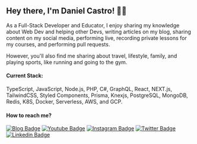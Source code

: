 
## Hey there, I'm Daniel Castro! ✌🏼

As a Full-Stack Developer and Educator, I enjoy sharing my knowledge about Web Dev and helping other Devs, writing articles on my blog, sharing content on my social media, performing live, recording private lessons for my courses, and performing pull requests.

However, you'll also find me sharing about travel, lifestyle, family, and playing sports, like running and going to the gym.

#### Current Stack:
TypeScript, JavaScript, Node.js, PHP, C#, GraphQL, React, NEXT.js, TailwindCSS, Styled Components, Prisma, Knexjs, PostgreSQL, MongoDB, Redis, K8S, Docker, Serverless, AWS, and GCP.

#### How to reach me?

[![Blog Badge](https://img.shields.io/badge/Blog-danieldcs.com-black)](https://danieldcs.com/)
[![Youtube Badge](https://img.shields.io/badge/-Youtube-FF0000?style=flat-square&labelColor=FF0000&logo=youtube&logoColor=white&link=https://www.youtube.com/c/odanieldcs)](https://www.youtube.com/c/odanieldcs)
[![Instagram Badge](https://img.shields.io/badge/-odanieldcs-bf360c?style=flat-square&logo=Instagram&logoColor=white&link=https://www.instagram.com/odanieldcs)](https://www.instagram.com/odanieldcs/)
[![Twitter Badge](https://img.shields.io/badge/-Twitter-1ca0f1?style=flat-square&labelColor=1ca0f1&logo=twitter&logoColor=white&link=https://twitter.com/odanieldcs)](https://twitter.com/odanieldcs)
[![Linkedin Badge](https://img.shields.io/badge/-LinkedIn-blue?style=flat-square&logo=Linkedin&logoColor=white&link=https://www.linkedin.com/in/odanieldcs)](https://www.linkedin.com/in/odanieldcs)
